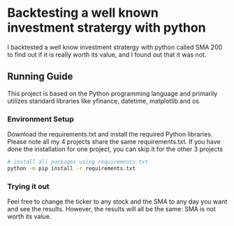 # Backtesting a well known investment stratergy with python

I backtested a well know investment stratergy with python called SMA 200 to find out if it is really worth its value, and I found out that it was not.
 
## Running Guide

This project is based on the Python programming language and primarily utilizes standard libraries like yfinance, datetime, matplotlib and os

### Environment Setup

Download the requirements.txt and install the required Python libraries. Please note all my 4 projects share the same requirements.txt. If you have done the installation for one project, you can skip it for the other 3 projects

```bash
# install all packages using requirements.txt
python -m pip install -r requirements.txt
```

### Trying it out
Feel free to change the ticker to any stock and the SMA to any day you want and see the results. However, the results will all be the same: SMA is not worth its value.
